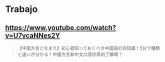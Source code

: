 # Trabajo

## https://www.youtube.com/watch?v=U7vcaNNes2Y

> 【中国方言となまり】初心者知っておくべき中国語の豆知識！5分で種類と違いが分かる！中國方言和中文口音你真的了解嗎？ 
